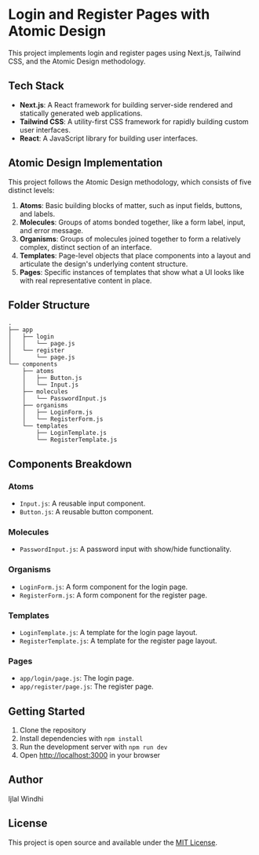# Login and Register Pages with Atomic Design

This project implements login and register pages using Next.js, Tailwind CSS, and the Atomic Design methodology.

## Tech Stack

- **Next.js**: A React framework for building server-side rendered and statically generated web applications.
- **Tailwind CSS**: A utility-first CSS framework for rapidly building custom user interfaces.
- **React**: A JavaScript library for building user interfaces.

## Atomic Design Implementation

This project follows the Atomic Design methodology, which consists of five distinct levels:

1. **Atoms**: Basic building blocks of matter, such as input fields, buttons, and labels.
2. **Molecules**: Groups of atoms bonded together, like a form label, input, and error message.
3. **Organisms**: Groups of molecules joined together to form a relatively complex, distinct section of an interface.
4. **Templates**: Page-level objects that place components into a layout and articulate the design's underlying content structure.
5. **Pages**: Specific instances of templates that show what a UI looks like with real representative content in place.

## Folder Structure

```
.
├── app
│   ├── login
│   │   └── page.js
│   └── register
│       └── page.js
└── components
    ├── atoms
    │   ├── Button.js
    │   └── Input.js
    ├── molecules
    │   └── PasswordInput.js
    ├── organisms
    │   ├── LoginForm.js
    │   └── RegisterForm.js
    └── templates
        ├── LoginTemplate.js
        └── RegisterTemplate.js
```

## Components Breakdown

### Atoms

- `Input.js`: A reusable input component.
- `Button.js`: A reusable button component.

### Molecules

- `PasswordInput.js`: A password input with show/hide functionality.

### Organisms

- `LoginForm.js`: A form component for the login page.
- `RegisterForm.js`: A form component for the register page.

### Templates

- `LoginTemplate.js`: A template for the login page layout.
- `RegisterTemplate.js`: A template for the register page layout.

### Pages

- `app/login/page.js`: The login page.
- `app/register/page.js`: The register page.

## Getting Started

1. Clone the repository
2. Install dependencies with `npm install`
3. Run the development server with `npm run dev`
4. Open [http://localhost:3000](http://localhost:3000) in your browser

## Author

Ijlal Windhi

## License

This project is open source and available under the [MIT License](LICENSE).
